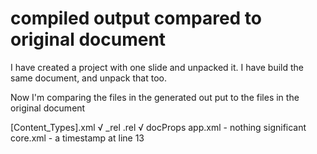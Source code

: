 # compiled output compared to original document
I have created a project with one slide and unpacked it.
I have build the same document, and unpack that too.


Now I'm comparing the files in the generated out put to the files in the original document


[Content_Types].xml √
_rel
  .rel √
docProps
  app.xml - nothing significant
  core.xml - a timestamp at line 13
